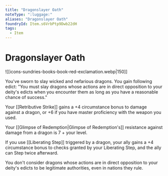 ```yaml
---
title: "Dragonslayer Oath"
noteType: ":luggage:"
aliases: "Dragonslayer Oath"
foundryId: Item.s6VrbPtp9Dwb22dH
tags:
  - Item
---
```


# Dragonslayer Oath
![[icons-sundries-books-book-red-exclamation.webp|150]]

You've sworn to slay wicked and nefarious dragons. You gain following edict: "You must slay dragons whose actions are in direct opposition to your deity's edicts when you encounter them as long as you have a reasonable chance of success."

Your [[Retributive Strike]] gains a +4 circumstance bonus to damage against a dragon, or +6 if you have master proficiency with the weapon you used.

Your [[Glimpse of Redemption|Glimpse of Redemption's]] resistance against damage from a dragon is 7 + your level.

If you use [[Liberating Step]] triggered by a dragon, your ally gains a +4 circumstance bonus to checks granted by your Liberating Step, and the ally can Step twice afterward.

You don't consider dragons whose actions are in direct opposition to your deity's edicts to be legitimate authorities, even in nations they rule.
